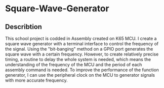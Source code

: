 # Square-Wave-Generator
## Describtion
This school project is codded in Assembly created on K65 MCU. I create a square wave generator with a terminal interface to control the frequency of the signal. Using the "bit-banging" method on a GPIO port generates the square wave with a certain frequency. However, to create relatively precise timing, a routine to delay the whole system is needed, which means the understanding of the frequency of the MCU and the period of each assembly command is needed. To improve the performance of the function generator, I can use the peripheral clock on the MCU to generator signals with more accurate frequency.
